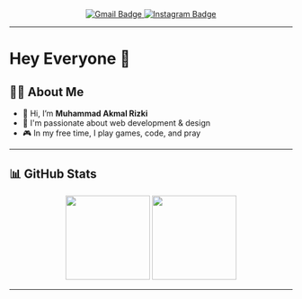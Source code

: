 <div align="center">
  <a href="mailto:kmalrizki0102@gmail.com" target="_blank">
    <img src="https://img.shields.io/badge/Gmail-D14836?style=for-the-badge&logo=gmail&logoColor=white" alt="Gmail Badge"/>
  </a>
  <a href="https://www.instagram.com/akmal02r?igsh=aHN5M2d5azFpNzFo" target="_blank">
    <img src="https://img.shields.io/badge/Instagram-E4405F?style=for-the-badge&logo=instagram&logoColor=white" alt="Instagram Badge"/>
  </a>
</div>

---

# Hey Everyone 👋

## 👨‍💻 About Me

- 📌 Hi, I’m **Muhammad Akmal Rizki**  
- 🔧 I'm passionate about web development & design  
- 🎮 In my free time, I play games, code, and pray  

---

<!---
## 🛠️ Languages & Tools
<div align="center">
  <img src="https://cdn.jsdelivr.net/gh/devicons/devicon/icons/cplusplus/cplusplus-original.svg" height="30" />
  <img src="https://cdn.jsdelivr.net/gh/devicons/devicon/icons/css3/css3-original.svg" height="30" />
  <img src="https://cdn.jsdelivr.net/gh/devicons/devicon/icons/debian/debian-original.svg" height="30" />
  <img src="https://cdn.jsdelivr.net/gh/devicons/devicon/icons/figma/figma-original.svg" height="30" />
  <img src="https://cdn.jsdelivr.net/gh/devicons/devicon/icons/github/github-original.svg" height="30" />
  <img src="https://cdn.jsdelivr.net/gh/devicons/devicon/icons/html5/html5-original.svg" height="30" />
  <img src="https://cdn.jsdelivr.net/gh/devicons/devicon/icons/javascript/javascript-original.svg" height="30" />
  <img src="https://cdn.jsdelivr.net/gh/devicons/devicon/icons/java/java-original.svg" height="30" />
  <img src="https://cdn.jsdelivr.net/gh/devicons/devicon/icons/laravel/laravel-plain.svg" height="30" />
  <img src="https://cdn.jsdelivr.net/gh/devicons/devicon/icons/mysql/mysql-original.svg" height="30" />
  <img src="https://cdn.jsdelivr.net/gh/devicons/devicon/icons/nodejs/nodejs-original.svg" height="30" />
  <img src="https://cdn.jsdelivr.net/gh/devicons/devicon/icons/php/php-original.svg" height="30" />
  <img src="https://cdn.jsdelivr.net/gh/devicons/devicon/icons/phpstorm/phpstorm-original.svg" height="30" />
  <img src="https://cdn.jsdelivr.net/gh/devicons/devicon/icons/react/react-original.svg" height="30" />
  <img src="https://cdn.jsdelivr.net/gh/devicons/devicon/icons/ubuntu/ubuntu-plain.svg" height="30" />
  <img src="https://cdn.jsdelivr.net/gh/devicons/devicon/icons/vscode/vscode-original.svg" height="30" />
</div>

---
--->
## 📊 GitHub Stats

<div align="center">
  <img src="https://github-readme-stats.vercel.app/api?username=Arzxy&show_icons=true&theme=dracula&count_private=true&hide_border=true" height="150" />
  <img src="https://streak-stats.demolab.com?user=Arzxy&theme=dracula&hide_border=true&date_format=M%20j%5B%2C%20Y%5D" height="150" />
</div>

---

<!---
akmalrizki0102/akmalrizki0102 is a ✨ special ✨ repository because its `README.md` (this file) appears on your GitHub profile.
--->
